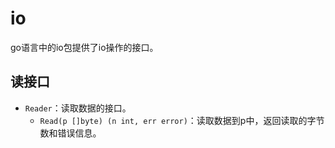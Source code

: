 # io

go语言中的io包提供了io操作的接口。

## 读接口

- `Reader`：读取数据的接口。
  - `Read(p []byte) (n int, err error)`：读取数据到p中，返回读取的字节数和错误信息。
